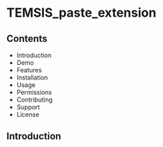 # TEMSIS_paste_extension

## Contents

- Introduction
- Demo
- Features
- Installation
- Usage
- Permissions
- Contributing
- Support
- License

## Introduction

